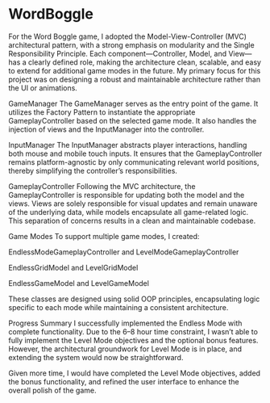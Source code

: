 # WordBoggle
For the Word Boggle game, I adopted the Model-View-Controller (MVC) architectural pattern, with a strong emphasis on modularity and the Single Responsibility Principle. Each component—Controller, Model, and View—has a clearly defined role, making the architecture clean, scalable, and easy to extend for additional game modes in the future. My primary focus for this project was on designing a robust and maintainable architecture rather than the UI or animations.

GameManager
The GameManager serves as the entry point of the game. It utilizes the Factory Pattern to instantiate the appropriate GameplayController based on the selected game mode. It also handles the injection of views and the InputManager into the controller.

InputManager
The InputManager abstracts player interactions, handling both mouse and mobile touch inputs. It ensures that the GameplayController remains platform-agnostic by only communicating relevant world positions, thereby simplifying the controller’s responsibilities.

GameplayController
Following the MVC architecture, the GameplayController is responsible for updating both the model and the views. Views are solely responsible for visual updates and remain unaware of the underlying data, while models encapsulate all game-related logic. This separation of concerns results in a clean and maintainable codebase.

Game Modes
To support multiple game modes, I created:

EndlessModeGameplayController and LevelModeGameplayController

EndlessGridModel and LevelGridModel

EndlessGameModel and LevelGameModel

These classes are designed using solid OOP principles, encapsulating logic specific to each mode while maintaining a consistent architecture.

Progress Summary
I successfully implemented the Endless Mode with complete functionality. Due to the 6–8 hour time constraint, I wasn’t able to fully implement the Level Mode objectives and the optional bonus features. However, the architectural groundwork for Level Mode is in place, and extending the system would now be straightforward.

Given more time, I would have completed the Level Mode objectives, added the bonus functionality, and refined the user interface to enhance the overall polish of the game.

